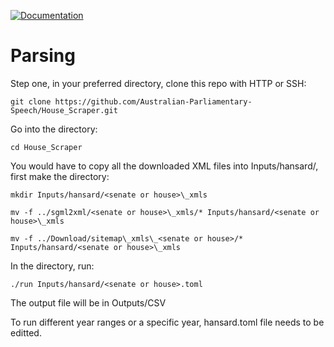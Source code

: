 [![Documentation](https://github.com/Australian-Parliamentary-Speech/Scraper/actions/workflows/documentation.yml/badge.svg)](https://australian-parliamentary-speech.github.io/House_Scraper/)

# Parsing

Step one, in your preferred directory, clone this repo with HTTP or SSH:
```
git clone https://github.com/Australian-Parliamentary-Speech/House_Scraper.git
```

Go into the directory:
```
cd House_Scraper
```

You would have to copy all the downloaded XML files into Inputs/hansard/, first make the directory:

```
mkdir Inputs/hansard/<senate or house>\_xmls
```

```
mv -f ../sgml2xml/<senate or house>\_xmls/* Inputs/hansard/<senate or house>\_xmls
```
```
mv -f ../Download/sitemap\_xmls\_<senate or house>/* Inputs/hansard/<senate or house>\_xmls
```

In the directory, run:
```
./run Inputs/hansard/<senate or house>.toml
```
The output file will be in Outputs/<Senate or House>CSV

To run different year ranges or a specific year, hansard.toml file needs to be editted.


